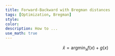 ```yaml
---
title: Forward-Backward with Bregman distances
tags: [Optimization, Bregman]
style: 
color: 
description: How to ...
use_math: true
---
```


$$ \hat{x} = \mathrm{argmin}_x f(x) + g(x) $$
